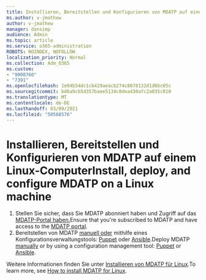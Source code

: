 ```yaml
---
title: Installieren, Bereitstellen und Konfigurieren von MDATP auf einem Linux-Computer
ms.author: v-jmathew
author: v-jmathew
manager: dansimp
audience: Admin
ms.topic: article
ms.service: o365-administration
ROBOTS: NOINDEX, NOFOLLOW
localization_priority: Normal
ms.collection: Adm_O365
ms.custom:
- "9000760"
- "7391"
ms.openlocfilehash: 1e04b54dc1cb429aeacb274c8078132d1d6bc05c
ms.sourcegitcommit: bd6a9cb5d357baee5134c0dea430afc2a035c810
ms.translationtype: MT
ms.contentlocale: de-DE
ms.lasthandoff: 03/09/2021
ms.locfileid: "50568576"
---
```

# <a name="install-deploy-and-configure-mdatp-on-a-linux-machine"></a><span data-ttu-id="de84c-102">Installieren, Bereitstellen und Konfigurieren von MDATP auf einem Linux-Computer</span><span class="sxs-lookup"><span data-stu-id="de84c-102">Install, deploy, and configure MDATP on a Linux machine</span></span>

1. <span data-ttu-id="de84c-103">Stellen Sie sicher, dass Sie MDATP abonniert haben und Zugriff auf das [MDATP-Portal haben.](https://go.microsoft.com/fwlink/?linkid=2144512)</span><span class="sxs-lookup"><span data-stu-id="de84c-103">Ensure that you're subscribed to MDATP and have access to the [MDATP portal](https://go.microsoft.com/fwlink/?linkid=2144512).</span></span>
2. <span data-ttu-id="de84c-104">Bereitstellen von MDATP [manuell oder](https://go.microsoft.com/fwlink/?linkid=2144809) mithilfe eines Konfigurationsverwaltungstools: [Puppet](https://go.microsoft.com/fwlink/?linkid=2144715) oder [Ansible](https://go.microsoft.com/fwlink/?linkid=2144716).</span><span class="sxs-lookup"><span data-stu-id="de84c-104">Deploy MDATP [manually](https://go.microsoft.com/fwlink/?linkid=2144809) or by using a configuration management tool: [Puppet](https://go.microsoft.com/fwlink/?linkid=2144715) or [Ansible](https://go.microsoft.com/fwlink/?linkid=2144716).</span></span>

<span data-ttu-id="de84c-105">Weitere Informationen finden Sie unter [Installieren von MDATP für Linux](https://go.microsoft.com/fwlink/?linkid=2144717).</span><span class="sxs-lookup"><span data-stu-id="de84c-105">To learn more, see [How to install MDATP for Linux](https://go.microsoft.com/fwlink/?linkid=2144717).</span></span>
